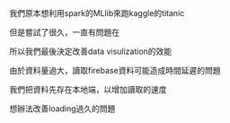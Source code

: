 我們原本想利用spark的MLlib來跑kaggle的titanic

但是嘗試了很久，一直有問題在

所以我們最後決定改善data visulization的效能

由於資料量過大，讀取firebase資料可能造成時間延遲的問題

我們把資料先存在本地端，以增加讀取的速度

想辦法改善loading過久的問題
